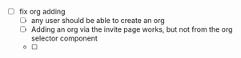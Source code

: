 - [ ] fix org adding
  - [ ] any user should be able to create an org
  - [ ] Adding an org via the invite page works, but not from the org selector component
  - [ ]
